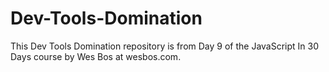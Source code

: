 # Dev-Tools-Domination
This Dev Tools Domination repository is from Day 9 of the JavaScript In 30 Days course by Wes Bos at wesbos.com.

